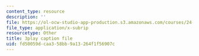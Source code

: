 ```yaml
---
content_type: resource
description: ''
file: https://ol-ocw-studio-app-production.s3.amazonaws.com/courses/24-912-black-matters-introduction-to-black-studies-spring-2017/fd50059dcaa358bb9a13264f1f56907c_yqE5O1ef1wY.vtt
file_type: application/x-subrip
resourcetype: Other
title: 3play caption file
uid: fd50059d-caa3-58bb-9a13-264f1f56907c
---
```

